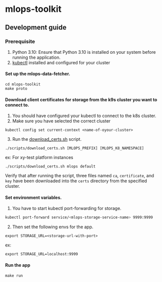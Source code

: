 # mlops-toolkit

## Development guide

### Prerequisite

1. Python 3.10: Ensure that Python 3.10 is installed on your system before running the application.
2. [kubectl](https://kubernetes.io/docs/tasks/tools/#kubectl) installed and configured for your cluster

#### Set up the mlops-data-fetcher. 

```
cd mlops-toolkit
make proto
```

#### Download client certificates for storage from the k9s cluster you want to connect to. 

1. You should have configured your kubectl to connect to the k8s cluster. 
2. Make sure you have selected the correct cluster
```
kubectl config set current-context <name-of-oyour-cluster>
```
3. Run the [download_certs.sh](./scripts/download_certs.sh) script.
```
./scripts/download_certs.sh [MLOPS_PREFIX] [MLOPS_K8_NAMESPACE]
```

ex: For xy-test platform instances

```
./scripts/download_certs.sh mlops default 
```
Verify that after running the script, three files named `ca`, `certificate`, and `key` have been downloaded into the `certs` directory from the specified cluster.

#### Set environment variables. 

1. You have to start kubectl port-forwarding for storage. 
```bash
kubectl port-forward service/<mlops-storage-service-name> 9999:9999
```
2. Then set the following envs for the app. 

```
export STORAGE_URL=<storage-url-with-port>
```

ex: 

```
export STORAGE_URL=localhost:9999
```

#### Run the app 

```
make run
```
